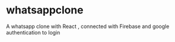 # whatsappclone

A whatsapp clone with React , connected with Firebase and google authentication to login


